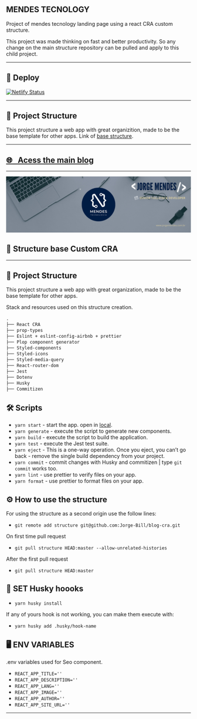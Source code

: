 ## MENDES TECNOLOGY

Project of mendes tecnology landing page using a react CRA custom structure.

This project was made thinking on fast and better productivity. So any change on the main structure repository can be pulled and apply to this child project.

---

## 💫 Deploy

[![Netlify Status](https://api.netlify.com/api/v1/badges/4649d379-760f-4e2e-a11d-df09216e019b/deploy-status)](https://app.netlify.com/sites/landing-mendestech/deploys)

---

## 🚀 Project Structure

This project structure a web app with great organizition, made to be the base template for other apps. Link of [base structure](https://github.com/Jorge-Bill/blog-cra).

---

## <a href="https://jorgemendes.com.br/"> 🌐 &nbsp; Acess the main blog </a>

---

<p align="center">
  <a href="https://jorgemendes.com.br/">
    <img src="https://raw.githubusercontent.com/Jorge-Bill/Jorge-Bill/master/assets/jorge.png">
  </a>
</p>

## 👾 Structure base Custom CRA

---

## 🚀 Project Structure

This project structure a web app with great organization, made to be the base template for other apps.

Stack and resources used on this structure creation.

    .
    ├── React CRA
    ├── prop-types
    ├── Eslint + eslint-config-airbnb + prettier
    ├── Plop component generator
    ├── Styled-components
    ├── Styled-icons
    ├── Styled-media-query
    ├── React-router-dom
    ├── Jest
    ├── Dotenv
    ├── Husky
    ├── Commitizen

## 🛠 Scripts

- `yarn start` - start the app. open in [local](http://localhost:3000).
- `yarn generate` - execute the script to generate new components.
- `yarn build` - execute the script to build the application.
- `yarn test` - execute the Jest test suite.
- `yarn eject` - This is a one-way operation. Once you eject, you can’t go back - remove the single build dependency from your project.
- `yarn commit` - commit changes with Husky and commitizen | type `git commit` works too.
- `yarn lint` - use prettier to verify files on your app.
- `yarn format` - use prettier to format files on your app.

## ⚙️ How to use the structure

For using the structure as a second origin use the follow lines:

- `git remote add structure git@github.com:Jorge-Bill/blog-cra.git`

On first time pull request

- `git pull structure HEAD:master --allow-unrelated-histories`

After the first pull request

- `git pull structure HEAD:master`

## 💾 SET Husky hoooks

- `yarn husky install`

If any of yours hook is not working, you can make them execute with:

- `yarn husky add .husky/hook-name`

## 🖥 ENV VARIABLES

.env variables used for Seo component.

- `REACT_APP_TITLE=''`
- `REACT_APP_DESCRIPTION=''`
- `REACT_APP_LANG=''`
- `REACT_APP_IMAGE=''`
- `REACT_APP_AUTHOR=''`
- `REACT_APP_SITE_URL=''`

---
